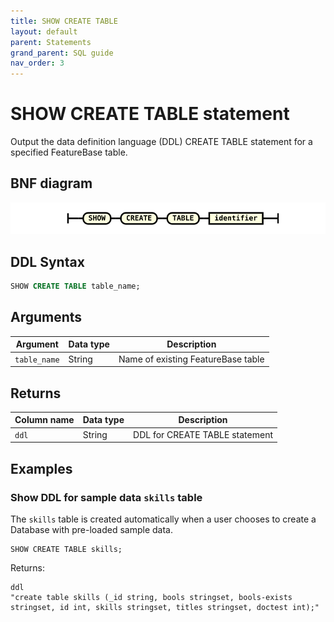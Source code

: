 ```yaml
---
title: SHOW CREATE TABLE
layout: default
parent: Statements
grand_parent: SQL guide
nav_order: 3
---
```


# SHOW CREATE TABLE statement

Output the data definition language (DDL) CREATE TABLE statement for a specified FeatureBase table.

## BNF diagram

![expr](/assets/images/sql-guide/show_create_table.svg)

## DDL Syntax

```sql
SHOW CREATE TABLE table_name;
```

## Arguments

| Argument | Data type | Description |
|---|---|---|
| `table_name` | String | Name of existing FeatureBase table |

## Returns

| Column name | Data type | Description |
|---|---|---|
| `ddl` | String | DDL for CREATE TABLE statement |

## Examples

### Show DDL for sample data `skills` table

The `skills` table is created automatically when a user chooses to create a Database with pre-loaded sample data.

```
SHOW CREATE TABLE skills;
```
Returns:
```
ddl
"create table skills (_id string, bools stringset, bools-exists stringset, id int, skills stringset, titles stringset, doctest int);"
```
